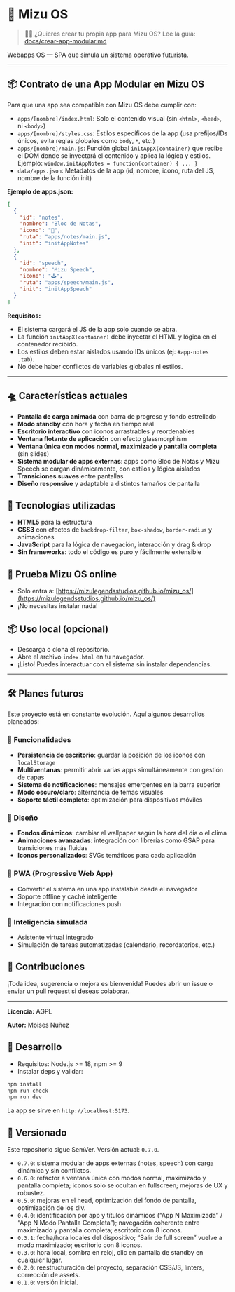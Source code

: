 # 🌌 Mizu OS

> 🧑‍💻 ¿Quieres crear tu propia app para Mizu OS? Lee la guía: [docs/crear-app-modular.md](docs/crear-app-modular.md)

Webapps OS — SPA que simula un sistema operativo futurista.

---

## 📦 Contrato de una App Modular en Mizu OS

Para que una app sea compatible con Mizu OS debe cumplir con:

- `apps/[nombre]/index.html`: Solo el contenido visual (sin `<html>`, `<head>`, ni `<body>`)
- `apps/[nombre]/styles.css`: Estilos específicos de la app (usa prefijos/IDs únicos, evita reglas globales como `body`, `*`, etc.)
- `apps/[nombre]/main.js`: Función global `initAppX(container)` que recibe el DOM donde se inyectará el contenido y aplica la lógica y estilos. Ejemplo: `window.initAppNotes = function(container) { ... }`
- `data/apps.json`: Metadatos de la app (id, nombre, icono, ruta del JS, nombre de la función init)

**Ejemplo de apps.json:**
```json
[
  {
    "id": "notes",
    "nombre": "Bloc de Notas",
    "icono": "📝",
    "ruta": "apps/notes/main.js",
    "init": "initAppNotes"
  },
  {
    "id": "speech",
    "nombre": "Mizu Speech",
    "icono": "🕹️",
    "ruta": "apps/speech/main.js",
    "init": "initAppSpeech"
  }
]
```

**Requisitos:**
- El sistema cargará el JS de la app solo cuando se abra.
- La función `initAppX(container)` debe inyectar el HTML y lógica en el contenedor recibido.
- Los estilos deben estar aislados usando IDs únicos (ej: `#app-notes .tab`).
- No debe haber conflictos de variables globales ni estilos.

---

## 🛸 Características actuales

- **Pantalla de carga animada** con barra de progreso y fondo estrellado
- **Modo standby** con hora y fecha en tiempo real
- **Escritorio interactivo** con iconos arrastrables y reordenables
- **Ventana flotante de aplicación** con efecto glassmorphism
- **Ventana única con modos normal, maximizado y pantalla completa** (sin slides)
- **Sistema modular de apps externas**: apps como Bloc de Notas y Mizu Speech se cargan dinámicamente, con estilos y lógica aislados
- **Transiciones suaves** entre pantallas
- **Diseño responsive** y adaptable a distintos tamaños de pantalla

## 🚀 Tecnologías utilizadas

- **HTML5** para la estructura
- **CSS3** con efectos de `backdrop-filter`, `box-shadow`, `border-radius` y animaciones
- **JavaScript** para la lógica de navegación, interacción y drag & drop
- **Sin frameworks**: todo el código es puro y fácilmente extensible

## 🚀 Prueba Mizu OS online

- Solo entra a: [https://mizulegendsstudios.github.io/mizu_os/](https://mizulegendsstudios.github.io/mizu_os/)
- ¡No necesitas instalar nada!

## 📦 Uso local (opcional)

- Descarga o clona el repositorio.
- Abre el archivo `index.html` en tu navegador.
- ¡Listo! Puedes interactuar con el sistema sin instalar dependencias.

---

## 🛠️ Planes futuros

Este proyecto está en constante evolución. Aquí algunos desarrollos planeados:

### 🔧 Funcionalidades

- **Persistencia de escritorio**: guardar la posición de los iconos con `localStorage`
- **Multiventanas**: permitir abrir varias apps simultáneamente con gestión de capas
- **Sistema de notificaciones**: mensajes emergentes en la barra superior
- **Modo oscuro/claro**: alternancia de temas visuales
- **Soporte táctil completo**: optimización para dispositivos móviles

### 🎨 Diseño

- **Fondos dinámicos**: cambiar el wallpaper según la hora del día o el clima
- **Animaciones avanzadas**: integración con librerías como GSAP para transiciones más fluidas
- **Iconos personalizados**: SVGs temáticos para cada aplicación

### 📱 PWA (Progressive Web App)

- Convertir el sistema en una app instalable desde el navegador
- Soporte offline y caché inteligente
- Integración con notificaciones push

### 🧠 Inteligencia simulada

- Asistente virtual integrado
- Simulación de tareas automatizadas (calendario, recordatorios, etc.)

## 🤝 Contribuciones

¡Toda idea, sugerencia o mejora es bienvenida! Puedes abrir un issue o enviar un pull request si deseas colaborar.

---

**Licencia:** AGPL

**Autor:** Moises Nuñez

## 🧪 Desarrollo

- Requisitos: Node.js >= 18, npm >= 9
- Instalar deps y validar:

```bash
npm install
npm run check
npm run dev
```

La app se sirve en `http://localhost:5173`.

## 🧭 Versionado

Este repositorio sigue SemVer. Versión actual: `0.7.0`.

- `0.7.0`: sistema modular de apps externas (notes, speech) con carga dinámica y sin conflictos.
- `0.6.0`: refactor a ventana única con modos normal, maximizado y pantalla completa; iconos solo se ocultan en fullscreen; mejoras de UX y robustez.
- `0.5.0`: mejoras en el head, optimización del fondo de pantalla, optimización de los div.
- `0.4.0`: identificación por app y títulos dinámicos (“App N Maximizada” / “App N Modo Pantalla Completa”); navegación coherente entre maximizado y pantalla completa; escritorio con 8 iconos.
- `0.3.1`: fecha/hora locales del dispositivo; “Salir de full screen” vuelve a modo maximizado; escritorio con 8 iconos.
- `0.3.0`: hora local, sombra en reloj, clic en pantalla de standby en cualquier lugar.
- `0.2.0`: reestructuración del proyecto, separación CSS/JS, linters, corrección de assets.
- `0.1.0`: versión inicial.
